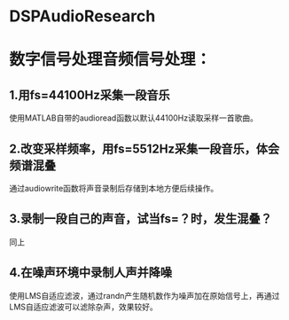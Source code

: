 # DSPAudioResearch
数字信号处理音频信号处理：
===
1.用fs=44100Hz采集一段音乐
---
使用MATLAB自带的audioread函数以默认44100Hz读取采样一首歌曲。  

2.改变采样频率，用fs=5512Hz采集一段音乐，体会频谱混叠
---
通过audiowrite函数将声音录制后存储到本地方便后续操作。  

3.录制一段自己的声音，试当fs=？时，发生混叠？
---
同上  

4.在噪声环境中录制人声并降噪
---
使用LMS自适应滤波，通过randn产生随机数作为噪声加在原始信号上，再通过LMS自适应滤波可以滤除杂声，效果较好。